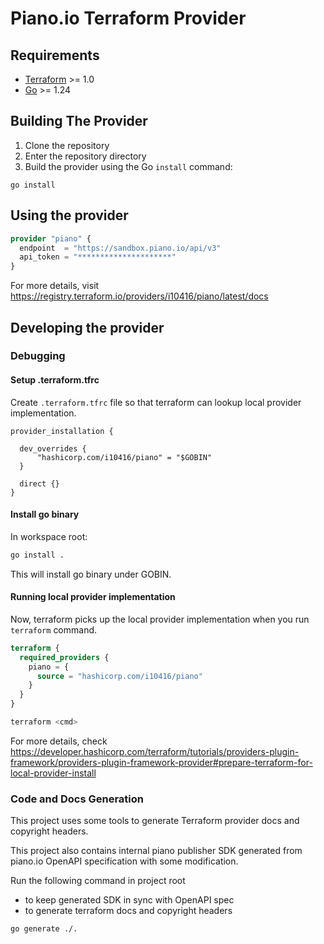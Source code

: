 # Piano.io Terraform Provider

## Requirements

- [Terraform](https://developer.hashicorp.com/terraform/downloads) >= 1.0
- [Go](https://golang.org/doc/install) >= 1.24

## Building The Provider

1. Clone the repository
1. Enter the repository directory
1. Build the provider using the Go `install` command:

```shell
go install
```

## Using the provider

```tf
provider "piano" {
  endpoint  = "https://sandbox.piano.io/api/v3"
  api_token = "*********************"
}
```

For more details, visit https://registry.terraform.io/providers/i10416/piano/latest/docs

## Developing the provider

### Debugging

#### Setup .terraform.tfrc

Create `.terraform.tfrc` file so that terraform can lookup local provider implementation.

```
provider_installation {

  dev_overrides {
      "hashicorp.com/i10416/piano" = "$GOBIN"
  }

  direct {}
}

```

#### Install go binary

In workspace root:

```sh
go install .
```

This will install go binary under GOBIN.

#### Running local provider implementation
Now, terraform picks up the local provider implementation when you run `terraform` command.

```tf
terraform {
  required_providers {
    piano = {
      source = "hashicorp.com/i10416/piano"
    }
  }
}
```

```sh
terraform <cmd>
```

For more details, check https://developer.hashicorp.com/terraform/tutorials/providers-plugin-framework/providers-plugin-framework-provider#prepare-terraform-for-local-provider-install

### Code and Docs Generation

This project uses some tools to generate Terraform provider docs and
copyright headers.

This project also contains internal piano publisher SDK generated from piano.io OpenAPI specification with some modification.

Run the following command in project root
- to keep generated SDK in sync with OpenAPI spec
- to generate terraform docs and copyright headers

```sh
go generate ./.
```

